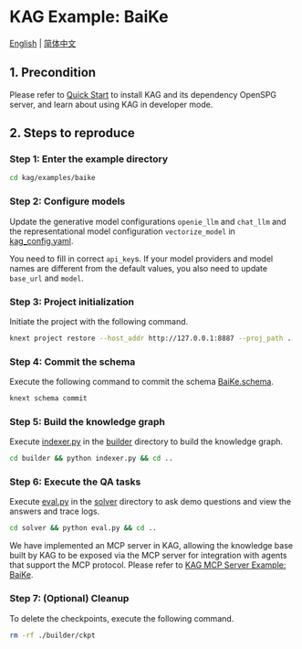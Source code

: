 # KAG Example: BaiKe

[English](./README.md) |
[简体中文](./README_cn.md)

## 1. Precondition

Please refer to [Quick Start](https://openspg.yuque.com/ndx6g9/cwh47i/rs7gr8g4s538b1n7) to install KAG and its dependency OpenSPG server, and learn about using KAG in developer mode.

## 2. Steps to reproduce

### Step 1: Enter the example directory

```bash
cd kag/examples/baike
```

### Step 2: Configure models

Update the generative model configurations ``openie_llm`` and ``chat_llm`` and the representational model configuration ``vectorize_model`` in [kag_config.yaml](./kag_config.yaml).

You need to fill in correct ``api_key``s. If your model providers and model names are different from the default values, you also need to update ``base_url`` and ``model``.

### Step 3: Project initialization

Initiate the project with the following command.

```bash
knext project restore --host_addr http://127.0.0.1:8887 --proj_path .
```

### Step 4: Commit the schema

Execute the following command to commit the schema [BaiKe.schema](./schema/BaiKe.schema).

```bash
knext schema commit
```

### Step 5: Build the knowledge graph

Execute [indexer.py](./builder/indexer.py) in the [builder](./builder) directory to build the knowledge graph.

```bash
cd builder && python indexer.py && cd ..
```

### Step 6: Execute the QA tasks

Execute [eval.py](./solver/eval.py) in the [solver](./solver) directory to ask demo questions and view the answers and trace logs.

```bash
cd solver && python eval.py && cd ..
```

We have implemented an MCP server in KAG, allowing the knowledge base built by KAG to be exposed via the MCP server for integration with agents that support the MCP protocol. Please refer to [KAG MCP Server Example: BaiKe](./mcp_server.md).

### Step 7: (Optional) Cleanup

To delete the checkpoints, execute the following command.

```bash
rm -rf ./builder/ckpt
```

